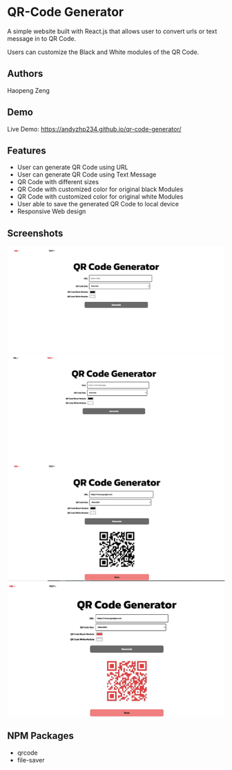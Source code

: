 
# QR-Code Generator
A simple website built with React.js that allows user to convert urls or text message in to QR Code.

Users can customize the Black and White modules of the QR Code.

## Authors
Haopeng Zeng

## Demo
Live Demo: https://andyzhp234.github.io/qr-code-generator/

## Features
- User can generate QR Code using URL
- User can generate QR Code using Text Message
- QR Code with different sizes
- QR Code with customized color for original black Modules
- QR Code with customized color for original white Modules
- User able to save the generated QR Code to local device
- Responsive Web design

## Screenshots
<img src="./screen-shots/home.JPG" alt=""/>
<img src="./screen-shots/text.JPG" alt=""/>
<img src="./screen-shots/urls1.JPG" alt=""/>
<img src="./screen-shots/urls2.JPG" alt=""/>

## NPM Packages
- qrcode
- file-saver

